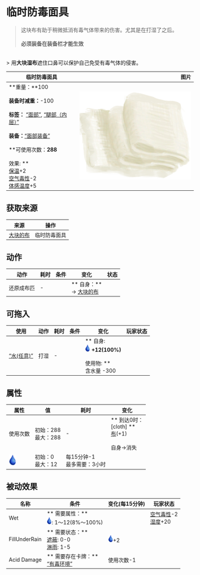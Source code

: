 # 临时防毒面具  
> 这块布有助于稍微抵消有毒气体带来的伤害。尤其是在打湿了之后。<br><br><b>必须装备在装备栏才能生效</b>  
<br>  
> 用<b>大块湿布</b>遮住口鼻可以保护自己免受有毒气体的侵害。  
  
  临时防毒面具  |   图片   
 ----  |  ----:   
 **重量：**100<br><br>**装备时减重：**-100<br><br>**标签：**	[“面部”](tag_Mask.md), [“腿部（内层）”](tag_Clothing.md)<br><br>**装备：**[“面部装备”](eTag_Mask.md)<br><br>**可使用次数：**288<br><br>** 效果: **<br>[保温](InsulationCold.md)+2<br>[空气毒性](AirToxicity.md)-2<br>[体感温度](TemperaturePerceived.md)+5  |  <img decoding="async" src="Sprite/MakeshiftMask.png" href="a.md" style="max-width:300px;max-height:300px;">   
  
## 获取来源  
来源  |  操作  
----  |  ----  
[大块的布](ClothLarge.md)  |  临时防毒面具  
## 动作  
动作  |  耗时  |  条件  |  变化  |  状态  
----  |  ----  |  ----  |  ----  |  ----  
还原成布匹<br>  |  -  |    |  ** 自身：**<br>→ [大块的布](ClothLarge.md)  |    
## 可拖入  
使用  |  动作  |  耗时  |  条件  |  变化  |  玩家状态  
----  |  ----  |  ----  |  ----  |  ----  |  ----  
[“水(任意)”](tag_WaterAny.md)  |  打湿<br>  |  -  |    |  ** 自身: **<br><img decoding="async" src="Sprite/Thirst.png" href="a.md" style="max-width:20px;max-height:20px;">  +12(100%)<br><br>** 使用物: **<br>含水量  -300  |    
## 属性   
属性  |  值  |  耗时  |  变化  
----  |  ----  |  ----  |  ----  
使用次数  |  初始：288<br>最大：288  |  -  |  ** 到达0时： **<br>** [cloth] **<br>  [布](Cloth.md)(+1)<br><br>自身→消失  
<img decoding="async" src="Sprite/Thirst.png" href="a.md" style="max-width:30px;max-height:30px;">  |  初始：0<br>最大：12  |  每15分钟-1<br>最多需要：3小时  |    
## 被动效果  
名称  |  条件  |  变化(每15分钟)  |  玩家状态  
----  |  ----  |  ----  |  ----  
Wet  |  ** 需要属性：**<br><img decoding="async" src="Sprite/Thirst.png" href="a.md" style="max-width:20px;max-height:20px;">: 1～12(8%～100%)  |    |  [空气毒性](AirToxicity.md)-2<br>[湿度](Wetness.md)+20  
FillUnderRain  |  ** 需要状态：**<br>[遮蔽](Sheltered.md): 0-0<br>[淋雨](RainExposure.md): 1-5  |  <img decoding="async" src="Sprite/Thirst.png" href="a.md" style="max-width:20px;max-height:20px;">+2  |    
Acid Damage  |  ** 需要存在卡牌：**<br>[“有毒环境”](tag_EnvToxic.md)  |  使用次数-1  |    


<script>document.title="临时防毒面具 - 卡牌生存百科 Card Survival Wiki";</script>
